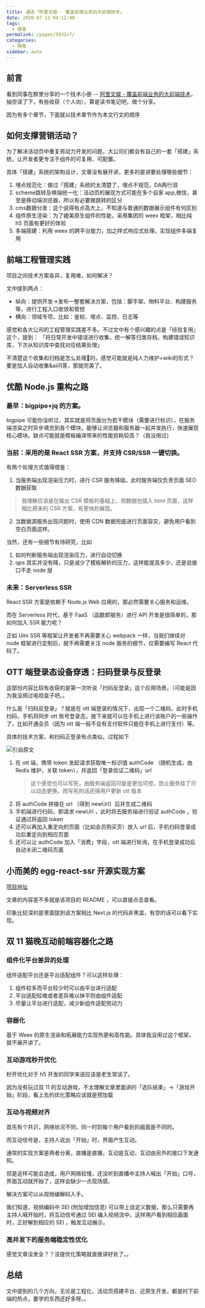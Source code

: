 ```yaml
---
title: 通读「阿里文娱 - 覆盖前端业务的大前端技术」
date: 2020-07-12 04:12:40
tags: 
  - 随笔
permalink: /pages/5931cf/
categories: 
  - 随笔
sidebar: auto
---
```


## 前言

看到同事在群里分享的一个技术小册 -- [阿里文娱 - 覆盖前端业务的大前端技术](https://zhuanlan.zhihu.com/p/129673500)，抽空读了下，有些收获（个人向），算是读书笔记吧，做个分享。

因为有多个章节，下面就以技术章节作为本文行文的顺序

<!--more-->

## 如何支撑营销活动？

为了解决活动页中重复劳动力开发的问题，大公司们都会有自己的一套「搭建」系统，让开发者更专注于组件的可复用、可配置。

具体「搭建」系统的架构设计，文章没有展开讲，更多的是讲要处理哪些细节：
1. 埋点规范化：做过「搭建」系统的太清楚了，埋点不规范，DA两行泪
2. scheme跳转及唤端统一化：活动页的展现方式可能在多个自家 app,微信，甚至是移动端浏览器，所以有必要做跳转的区分
3. cms数据分发：这个说得有点高大上，不知道与普通的数据展示组件有何区别
4. 组件原生渲染：为了媲美原生组件的性能，采用集团的 weex 框架，相比纯 h5 页面有更好的体验
5. 多端搭建：利用 weex 的跨平台能力，加之样式响应式处理，实现组件多端复用


## 前端工程管理实践

项目之间技术方案各异，复用难，如何解决？

文中提到两点：
- 纵向：提供开发->发布一整套解决方案，包括：脚手架、物料平台、构建服务等，进行工程入口收敛和管控
- 横向：领域专项，比如：鉴权、埋点、监控、日志等

感觉和各大公司的工程管理实践差不多。不过文中有个感兴趣的点是「经验复用」这个，提到：
「将日常开发中错误进行收集，统一解答归类存档，构建错误知识库，下次从知识库中查找对应结果处理」

不清楚这个收集和归档是怎么处理的，感觉可能就是纯人力维护+wiki的形式？要是加入自动收集&ai问答，那就完美了。

## 优酷 Node.js 重构之路

### 最早：bigpipe+jq 的方案。

bigpipe 可能你没听过，其实就是将页面分为若干模块（需要进行标识），在服务端渲染之时异步填充到各个模块，能够让浏览器和服务器一起并发执行，快速展现核心模块。缺点可能就是模板编译带来的性能损耗较高？（我没用过）

### 当前：采用的是 React SSR 方案，并支持 CSR/SSR 一键切换。

有两个处理方式值得借鉴：

1. 当服务端出现渲染压力时，进行 CSR 服务降级。此时服务端仅负责页面 SEO 数据获取
 > 我理解应该是在输出 CSR 模板的基础上，把数据也插入 html 页面，这样相比原来的 CSR 方案，有更快的展现。
2. 当数据源服务出现问题时，使用 CDN 数据兜底进行页面容灾，避免用户看到空白页面这样。

当然，还有一些细节有待研究，比如
1. 如何判断服务端出现渲染压力，进行自动切换
2. qps 其实并没有降，只是减少了模板解析的压力，这样能提高多少，还是说接口不走 node 层

### 未来：Serverless SSR

React SSR 方案是依赖于 Node.js Web 应用的，那必然需要关心服务和运维。

而在 Serverless 时代，基于 FaaS （函数即服务）进行 API 开发是很简单的，那如何加入 SSR 能力呢？

正如 Umi SSR 等框架让开发者不再需要关心 webpack 一样，当我们继续对 node 框架进行定制后，就不再需要关注 node 服务的细节，仅需要编写 React 代码了。


## OTT 端登录态设备穿透：扫码登录与反登录

这部份内容比较有收获的是第一次听说「扫码反登录」这个应用场景。（可能是因为我没用过电视盒子吧。。

什么是「扫码反登录」？就是在 ott 端登录的情况下，出现一个二维码，此时手机扫码，手机将同步 ott 账号登录态，接下来就可以在手机上进行该账户的一些操作了，比如开通会员（因为 ott 端一般不会有支付软件只能在手机上进行支付）等。

具体的技术方案，和扫码正登录有点类似。过程如下

![引自原文](https://sf1-dycdn-tos.pstatp.com/obj/eden-cn/nupohneh7nupehpqnulog/img/ott.png)

1. 在 ott 端，携带 token 发起请求获取唯一标识值 authCode （随机生成，由 Redis 维护，关联 token），并返回「登录验证二维码」url
    > 这个感觉也可以写死，由服务端返回可能是更加可控，防止服务挂了可以动态更换，而写死的话还得用户更新 ott 版本
2. 将 authCode 拼接在 url （得到 newUrl）后并生成二维码
3. 手机端进行扫码，即请求 newUrl ，此时将去服务端进行验证 authCode ，验证通过将返回 token
4. 还可以再加入重定向的页面（比如会员购买页）放入 url 后，手机扫码登录成功后重定向到相应页面
5. 还可以让 authCode 加入「消费」字段，ott 端进行轮询，在手机登录成功后自动关闭二维码页面

## 小而美的 egg-react-ssr 开源实现方案

[项目地址](https://github.com/ykfe/egg-react-ssr)

文章的内容差不多就是该项目的 README ，可以直接点击查看。

印象比较深的是里面提到该方案相比 Next.js 的代码非黑盒，有空的话可以看下实现。

## 双 11 猫晚互动前端容器化之路

### 组件化平台差异的处理

组件适配平台还是平台适配组件？可以这样处理：
1. 组件较多而平台较少时可以由平台进行适配
2. 平台适配较难或者差异难以抹平则由组件适配
3. 尽量让平台进行适配，减少新组件适配劳动力

### 容器化

基于 Weex 的原生渲染和拓展能力实现热更和高性能。具体我没用过这个框架，就不展开讲了。

### 互动游戏秒开优化

秒开优化对于 h5 开发的同学来说应该是老生常谈了。

因为没有玩过双 11 的互动游戏，不太理解文章里面讲的「选队结束」->「游戏开始」阶段，看上去的优化策略应该就是预加载

### 互动与视频对齐

首先有个共识，网络状况不同，同一时刻每个用户看到的画面是不同的。

而互动信号是，主持人说出「开始」时，界面产生互动。

通常的实现方案是两者分离，直播是直播，互动是互动，互动由另外的接口下发通知。

但是这样可能会造成，用户网络较慢，还没听到直播中主持人喊出「开始」口号，界面互动就开始了，这样会缺少一点现场感。

解决方案可以从视频编解码入手。

我们知道，视频编码中 SEI (附加增加信息) 可以带上自定义数据，那么只需要再主持人喊开始时，将互动信号通过 SEI 编入视频流中，这样用户看到相应画面时，正好解到相应的 SEI ，触发互动展示。

### 高并发下的服务端稳定性优化

感觉文章没发全？？没提优化策略就直接讲好处了。。


## 总结

文中提到的几个方向，无论是工程化、活动页搭建平台、近原生开发，都是时下前端的热点，要学的东西还好多呀。。